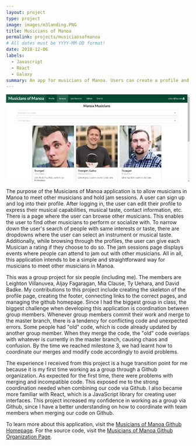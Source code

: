 ```yaml
---
layout: project
type: project
image: images/m3landing.PNG
title: Musicians of Manoa
permalink: projects/musiciansofmanoa
# All dates must be YYYY-MM-DD format!
date: 2018-12-06
labels:
  - Javascript
  - React
  - Galaxy
summary: An app for musicians of Manoa. Users can create a profile and browse other peoples' profile. Using this app, Musicians can gather together and have jam sessions, which are meetups where they can jam out.
---
```


<img class="ui rounded image" src="../images/m3browse.PNG">

The purpose of the Musicians of Manoa application is to allow musicians in Manoa to meet other musicians and hold jam sessions. A user can sign up and log into their profile. After logging in, the user can edit their profile to express their musical capabilities, musical taste, contact information, etc. There is a page where the user can browse other musicians. This enables the user to find other musicians to perform or socialize with. To narrow down the user's search of people with same interests or taste, there are dropdowns where the user can select an instrument or musical taste. Additionally, while browsing through the profiles, the user can give each Musician a rating if they choose to do so. The jam sessions page displays events where people can attend to jam out with other musicians. All in all, this application intends to be a simple and straightforward way for musicians to meet other musicians in Manoa.

This was a group project for six people (including me). The members are Leighton Villanuvea, Aljay Fagaragan, Mia Clause, Ty Uehara, and David Badke. My contributions to this project include creating the skeleton of the profile page, creating the footer, connecting links to the correct pages, and managing the github homepage. Since I had the biggest group in class, the biggest challenge when developing this application is coordination between group members. Whenever group members commit their work and merge to the master branch, there is a tendency for conflicting code and unexpected errors. Some people had "old" code, which is code already updated by another group member. When they merge the code, the "old" code overlaps with whatever is currently in the master branch, causing chaos and confusion. By the time we reached milestone 3, we had learnt how to coordinate our merges and modify code accordingly to avoid problems.

The experience I received from this project is a huge transition point for me because it is my first time working as a group through a Github organization. As expected for the first time, there were problems with merging and incompatible code. This exposed me to the strong coordination needed when combining our code via Github. I also became more familiar with React, which is a JavaScript library for creating user interfaces. This project increased my confidence in working as a group via Github, since I have a better understanding on how to coordinate with team members when merging our code on Github.

To learn more about this application, visit the <a href="https://musiciansofmanoa.github.io/">Musicians of Manoa Github Homepage</a>. For the source code, visit the <a href="https://github.com/musiciansofmanoa">Musicians of Manoa Github Organization Page</a>.
